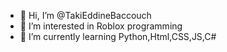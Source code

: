 - 👋 Hi, I’m @TakiEddineBaccouch
- 👀 I’m interested in Roblox programming
- 🌱 I’m currently learning Python,Html,CSS,JS,C#
<!---
TakiEddineBaccouch/TakiEddineBaccouch is a ✨ special ✨ repository because its `README.md` (this file) appears on your GitHub profile.
You can click the Preview link to take a look at your changes.
--->
